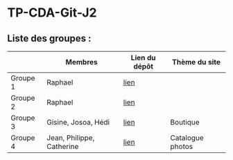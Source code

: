 # TP-CDA-Git-J2

## Liste des groupes :
|                |Membres                        |Lien du dépôt                                                | Thème du site |
|----------------|-------------------------------|-------------------------------------------------------------|---------------|
|Groupe 1        |Raphael                        |[lien](https://github.com/profraph/TP-CDA-Git-J2)            |               |
|Groupe 2        |Raphael                        |[lien](https://github.com/profraph/TP-CDA-Git-J2)            |               |
|Groupe 3        |Gisine, Josoa, Hédi            |[lien](https://github.com/Zinegi/Nike)                       |   Boutique    |
|Groupe 4        |Jean, Philippe, Catherine      |[lien](https://google.com)                                   |Catalogue photos 
